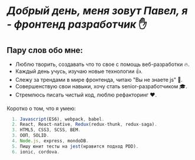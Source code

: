 # _Добрый день, меня зовут Павел, я - фронтенд разработчик_ :raised_hand:
## Пару слов обо мне:
* Люблю творить, создавать что то свое с помощь веб-разработки :fire:.
*    Каждый день учусь, изучаю новые технологии :+1:.
*    Cлежу за трендами в  мире фронтенда, читаю "Вы не знаете js" :notebook:.
*    Совершенствую свои навыки, хочу стать senior-разработчиком :mortar_board:.
*    Стремлюсь писать чистый код, люблю рефакторинг :heart:.
####
 Коротко о том, что я умею:
``` javascript
  1. Javascript(ES6), webpack, babel.
  2. React, React-native, Redux(redux-thunk, redux-saga).
  3. HTML5, CSS3, SCSS, BEM.
  3. ООП, SOLID.
  4. Node.js, express, mondoDB.
  5. Пишу юнит тесты на jest(нравится подход PDD).
  6. ionic, cordova.
```




